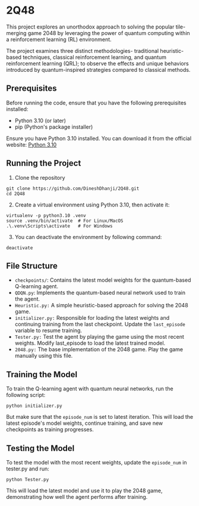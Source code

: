 # 2Q48

This project explores an unorthodox approach to solving the popular tile-merging game 2048 by leveraging the power of quantum computing within a reinforcement learning (RL) environment.

The project examines three distinct methodologies- traditional heuristic-based techniques, classical reinforcement learning, and quantum reinforcement learning (QRL); to observe the effects and unique behaviors introduced by quantum-inspired strategies compared to classical methods. 
## Prerequisites

Before running the code, ensure that you have the following prerequisites installed:

- Python 3.10 (or later)
- pip (Python's package installer)

Ensure you have Python 3.10 installed. You can download it from the official website: [Python 3.10](https://www.python.org/downloads/release/python-3100/)

## Running the Project
1. Clone the repository
```
git clone https://github.com/DineshDhanji/2Q48.git
cd 2Q48
```
2. Create a virtual environment using Python 3.10, then activate it:
```
virtualenv -p python3.10 .venv
source .venv/bin/activate  # For Linux/MacOS
.\.venv\Scripts\activate   # For Windows
```
3. You can deactivate the environment by following command:
```
deactivate
```

## File Structure
- `checkpoints/`: Contains the latest model weights for the quantum-based Q-learning agent.
- `QDQN.py`: Implements the quantum-based neural network used to train the agent.
- `Heuristic.py:` A simple heuristic-based approach for solving the 2048 game.
- `initializer.py:` Responsible for loading the latest weights and continuing training from the last checkpoint. Update the `last_episode` variable to resume training.
- `Tester.py:` Test the agent by playing the game using the most recent weights. Modify last_episode to load the latest trained model. 
- `2048.py:` The base implementation of the 2048 game. Play the game manually using this file.


## Training the Model
To train the Q-learning agent with quantum neural networks, run the following script:
```
python initializer.py
```
But make sure that the `episode_num` is set to latest iteration. This will load the latest episode's model weights, continue training, and save new checkpoints as training progresses. 

## Testing the Model
To test the model with the most recent weights, update the `episode_num` in tester.py and run:
```
python Tester.py
```
This will load the latest model and use it to play the 2048 game, demonstrating how well the agent performs after training.